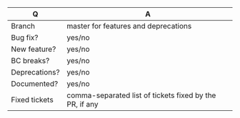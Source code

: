 | Q             | A
| ------------- | ---
| Branch        | master for features and deprecations
| Bug fix?      | yes/no
| New feature?  | yes/no
| BC breaks?    | yes/no
| Deprecations? | yes/no
| Documented?   | yes/no
| Fixed tickets | comma-separated list of tickets fixed by the PR, if any

<!-- Please add an advanced description on what this PR is doing. -->

